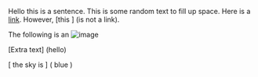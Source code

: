 Hello this is a sentence. This is some random text to fill up space. 
Here is a [link](google.com). However, [this ] (is not a link).

The following is an ![image](https://upload.wikimedia.org/wikipedia/commons/thumb/b/b6/Image_created_with_a_mobile_phone.png/1200px-Image_created_with_a_mobile_phone.png)

[Extra text] (hello)

[ the sky is ] ( blue )